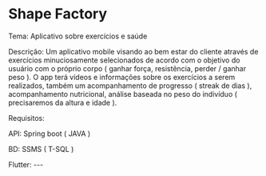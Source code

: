 # Shape Factory

Tema: Aplicativo sobre exercícios e saúde

Descrição: Um aplicativo mobile visando ao bem estar do cliente através de exercícios minuciosamente selecionados de acordo com o objetivo do usuário com o próprio corpo ( ganhar força, resistência, perder / ganhar peso ). O app terá vídeos e informações sobre os exercícios a serem realizados, também um acompanhamento de progresso ( streak de dias ), acompanhamento nutricional, análise baseada no peso do indivíduo ( precisaremos da altura e idade ).

Requisitos: 

API: Spring boot ( JAVA )

BD: SSMS ( T-SQL )

Flutter: ---
